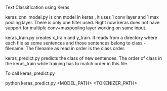 
Text Classification using Keras

keras_cnn_model.py is cnn model in keras , it uses 1 conv layer and 1 max pooling layer. There is only one filter used. Right now keras does
not have support for multiple conv+maxpooling layer working on same input. 

keras_train.py creates x_train and y_train. It reads from a directory where each file as some sentences and those sentences 
belong to class - filename. The filename as read in order is the class order.

keras_predict.py predicts the class of new sentences. The order of class in the keras_train while training has to match order in this file.

To call keras_predict.py

python keras_predict.py <MODEL_PATH> <TOKENIZER_PATH> <SENTENCE IN DOUBLE QUOTES>

